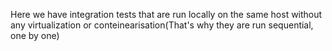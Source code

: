 Here we have integration tests that are run locally on the same host without any virtualization or conteinearisation(That's why they are run sequential, one by one) 


